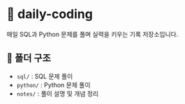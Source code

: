# 🌱 daily-coding
매일 SQL과 Python 문제를 풀며 실력을 키우는 기록 저장소입니다.

## 📁 폴더 구조
- `sql/` : SQL 문제 풀이
- `python/` : Python 문제 풀이
- `notes/` : 풀이 설명 및 개념 정리
